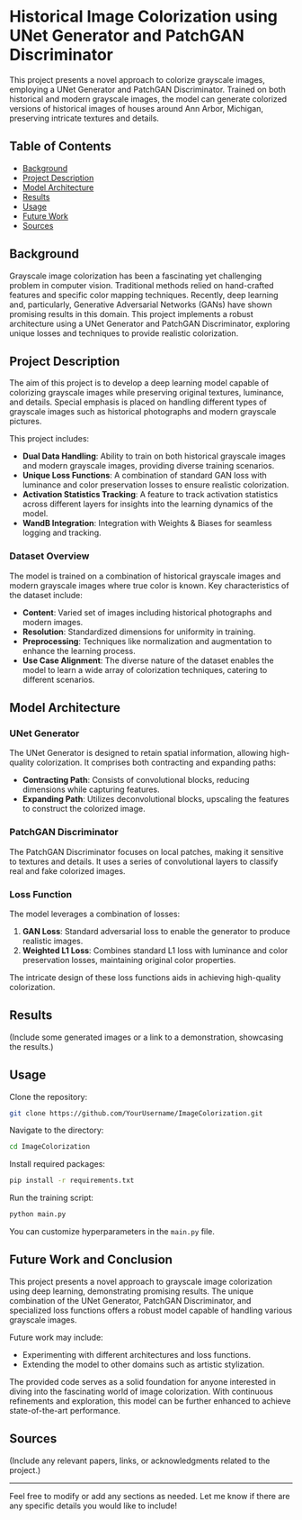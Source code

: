 # Historical Image Colorization using UNet Generator and PatchGAN Discriminator

This project presents a novel approach to colorize grayscale images, employing a UNet Generator and PatchGAN Discriminator. Trained on both historical and modern grayscale images, the model can generate colorized versions of historical images of houses around Ann Arbor, Michigan, preserving intricate textures and details.

## Table of Contents

- [Background](#background)
- [Project Description](#project-description)
- [Model Architecture](#model-architecture)
- [Results](#results)
- [Usage](#usage)
- [Future Work](#future-work)
- [Sources](#sources)

## Background

Grayscale image colorization has been a fascinating yet challenging problem in computer vision. Traditional methods relied on hand-crafted features and specific color mapping techniques. Recently, deep learning and, particularly, Generative Adversarial Networks (GANs) have shown promising results in this domain. This project implements a robust architecture using a UNet Generator and PatchGAN Discriminator, exploring unique losses and techniques to provide realistic colorization.

## Project Description

The aim of this project is to develop a deep learning model capable of colorizing grayscale images while preserving original textures, luminance, and details. Special emphasis is placed on handling different types of grayscale images such as historical photographs and modern grayscale pictures.

This project includes:

- **Dual Data Handling**: Ability to train on both historical grayscale images and modern grayscale images, providing diverse training scenarios.
- **Unique Loss Functions**: A combination of standard GAN loss with luminance and color preservation losses to ensure realistic colorization.
- **Activation Statistics Tracking**: A feature to track activation statistics across different layers for insights into the learning dynamics of the model.
- **WandB Integration**: Integration with Weights & Biases for seamless logging and tracking.

### Dataset Overview

The model is trained on a combination of historical grayscale images and modern grayscale images where true color is known. Key characteristics of the dataset include:

- **Content**: Varied set of images including historical photographs and modern images.
- **Resolution**: Standardized dimensions for uniformity in training.
- **Preprocessing**: Techniques like normalization and augmentation to enhance the learning process.
- **Use Case Alignment**: The diverse nature of the dataset enables the model to learn a wide array of colorization techniques, catering to different scenarios.

## Model Architecture

### UNet Generator

The UNet Generator is designed to retain spatial information, allowing high-quality colorization. It comprises both contracting and expanding paths:

- **Contracting Path**: Consists of convolutional blocks, reducing dimensions while capturing features.
- **Expanding Path**: Utilizes deconvolutional blocks, upscaling the features to construct the colorized image.

### PatchGAN Discriminator

The PatchGAN Discriminator focuses on local patches, making it sensitive to textures and details. It uses a series of convolutional layers to classify real and fake colorized images.

### Loss Function

The model leverages a combination of losses:

1. **GAN Loss**: Standard adversarial loss to enable the generator to produce realistic images.
2. **Weighted L1 Loss**: Combines standard L1 loss with luminance and color preservation losses, maintaining original color properties.

The intricate design of these loss functions aids in achieving high-quality colorization.

## Results

(Include some generated images or a link to a demonstration, showcasing the results.)

## Usage

Clone the repository:

```bash
git clone https://github.com/YourUsername/ImageColorization.git
```

Navigate to the directory:

```bash
cd ImageColorization
```

Install required packages:

```bash
pip install -r requirements.txt
```

Run the training script:

```bash
python main.py
```

You can customize hyperparameters in the `main.py` file.

## Future Work and Conclusion

This project presents a novel approach to grayscale image colorization using deep learning, demonstrating promising results. The unique combination of the UNet Generator, PatchGAN Discriminator, and specialized loss functions offers a robust model capable of handling various grayscale images.

Future work may include:

- Experimenting with different architectures and loss functions.
- Extending the model to other domains such as artistic stylization.

The provided code serves as a solid foundation for anyone interested in diving into the fascinating world of image colorization. With continuous refinements and exploration, this model can be further enhanced to achieve state-of-the-art performance.

## Sources

(Include any relevant papers, links, or acknowledgments related to the project.)

---

Feel free to modify or add any sections as needed. Let me know if there are any specific details you would like to include!
